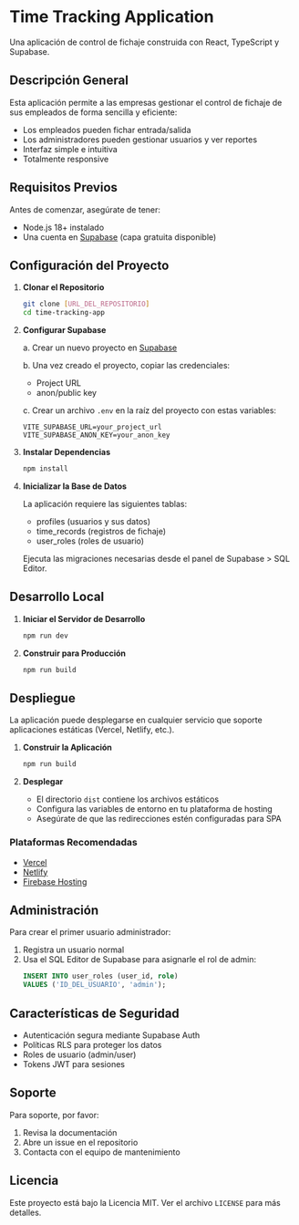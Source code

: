 
# Time Tracking Application

Una aplicación de control de fichaje construida con React, TypeScript y Supabase.

## Descripción General

Esta aplicación permite a las empresas gestionar el control de fichaje de sus empleados de forma sencilla y eficiente:

- Los empleados pueden fichar entrada/salida
- Los administradores pueden gestionar usuarios y ver reportes
- Interfaz simple e intuitiva
- Totalmente responsive

## Requisitos Previos

Antes de comenzar, asegúrate de tener:

- Node.js 18+ instalado
- Una cuenta en [Supabase](https://supabase.com) (capa gratuita disponible)

## Configuración del Proyecto

1. **Clonar el Repositorio**
   ```bash
   git clone [URL_DEL_REPOSITORIO]
   cd time-tracking-app
   ```

2. **Configurar Supabase**
   
   a. Crear un nuevo proyecto en [Supabase](https://supabase.com)
   
   b. Una vez creado el proyecto, copiar las credenciales:
   - Project URL
   - anon/public key

   c. Crear un archivo `.env` en la raíz del proyecto con estas variables:
   ```
   VITE_SUPABASE_URL=your_project_url
   VITE_SUPABASE_ANON_KEY=your_anon_key
   ```

3. **Instalar Dependencias**
   ```bash
   npm install
   ```

4. **Inicializar la Base de Datos**
   
   La aplicación requiere las siguientes tablas:
   - profiles (usuarios y sus datos)
   - time_records (registros de fichaje)
   - user_roles (roles de usuario)

   Ejecuta las migraciones necesarias desde el panel de Supabase > SQL Editor.

## Desarrollo Local

1. **Iniciar el Servidor de Desarrollo**
   ```bash
   npm run dev
   ```

2. **Construir para Producción**
   ```bash
   npm run build
   ```

## Despliegue

La aplicación puede desplegarse en cualquier servicio que soporte aplicaciones estáticas (Vercel, Netlify, etc.).

1. **Construir la Aplicación**
   ```bash
   npm run build
   ```

2. **Desplegar**
   - El directorio `dist` contiene los archivos estáticos
   - Configura las variables de entorno en tu plataforma de hosting
   - Asegúrate de que las redirecciones estén configuradas para SPA

### Plataformas Recomendadas

- [Vercel](https://vercel.com)
- [Netlify](https://netlify.com)
- [Firebase Hosting](https://firebase.google.com/docs/hosting)

## Administración

Para crear el primer usuario administrador:

1. Registra un usuario normal
2. Usa el SQL Editor de Supabase para asignarle el rol de admin:
   ```sql
   INSERT INTO user_roles (user_id, role)
   VALUES ('ID_DEL_USUARIO', 'admin');
   ```

## Características de Seguridad

- Autenticación segura mediante Supabase Auth
- Políticas RLS para proteger los datos
- Roles de usuario (admin/user)
- Tokens JWT para sesiones

## Soporte

Para soporte, por favor:
1. Revisa la documentación
2. Abre un issue en el repositorio
3. Contacta con el equipo de mantenimiento

## Licencia

Este proyecto está bajo la Licencia MIT. Ver el archivo `LICENSE` para más detalles.
